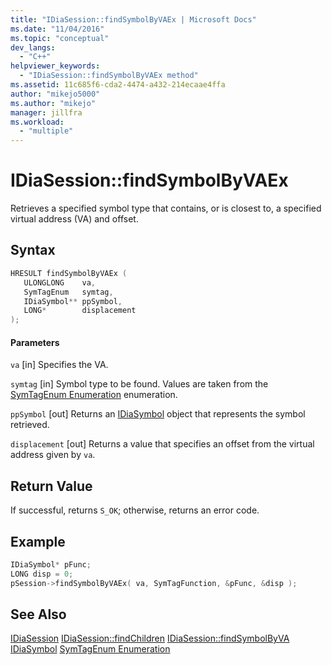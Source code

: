 ```yaml
---
title: "IDiaSession::findSymbolByVAEx | Microsoft Docs"
ms.date: "11/04/2016"
ms.topic: "conceptual"
dev_langs:
  - "C++"
helpviewer_keywords:
  - "IDiaSession::findSymbolByVAEx method"
ms.assetid: 11c685f6-cda2-4474-a432-214ecaae4ffa
author: "mikejo5000"
ms.author: "mikejo"
manager: jillfra
ms.workload:
  - "multiple"
---
```

# IDiaSession::findSymbolByVAEx
Retrieves a specified symbol type that contains, or is closest to, a specified virtual address (VA) and offset.

## Syntax

```C++
HRESULT findSymbolByVAEx ( 
   ULONGLONG    va,
   SymTagEnum   symtag,
   IDiaSymbol** ppSymbol,
   LONG*        displacement
);
```

#### Parameters
 `va`
 [in] Specifies the VA.

 `symtag`
 [in] Symbol type to be found. Values are taken from the [SymTagEnum Enumeration](../../debugger/debug-interface-access/symtagenum.md) enumeration.

 `ppSymbol`
 [out] Returns an [IDiaSymbol](../../debugger/debug-interface-access/idiasymbol.md) object that represents the symbol retrieved.

 `displacement`
 [out] Returns a value that specifies an offset from the virtual address given by `va`.

## Return Value
 If successful, returns `S_OK`; otherwise, returns an error code.

## Example

```C++
IDiaSymbol* pFunc;
LONG disp = 0;
pSession->findSymbolByVAEx( va, SymTagFunction, &pFunc, &disp );
```

## See Also
 [IDiaSession](../../debugger/debug-interface-access/idiasession.md)
 [IDiaSession::findChildren](../../debugger/debug-interface-access/idiasession-findchildren.md)
 [IDiaSession::findSymbolByVA](../../debugger/debug-interface-access/idiasession-findsymbolbyva.md)
 [IDiaSymbol](../../debugger/debug-interface-access/idiasymbol.md)
 [SymTagEnum Enumeration](../../debugger/debug-interface-access/symtagenum.md)
